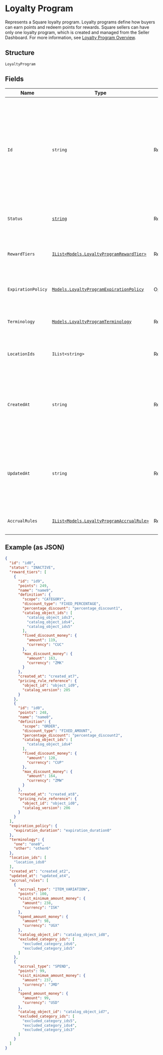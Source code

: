 
# Loyalty Program

Represents a Square loyalty program. Loyalty programs define how buyers can earn points and redeem points for rewards.
Square sellers can have only one loyalty program, which is created and managed from the Seller Dashboard.
For more information, see [Loyalty Program Overview](https://developer.squareup.com/docs/loyalty/overview).

## Structure

`LoyaltyProgram`

## Fields

| Name | Type | Tags | Description |
|  --- | --- | --- | --- |
| `Id` | `string` | Required | The Square-assigned ID of the loyalty program. Updates to<br>the loyalty program do not modify the identifier.<br>**Constraints**: *Minimum Length*: `1`, *Maximum Length*: `36` |
| `Status` | [`string`](/doc/models/loyalty-program-status.md) | Required | Indicates whether the program is currently active. |
| `RewardTiers` | [`IList<Models.LoyaltyProgramRewardTier>`](/doc/models/loyalty-program-reward-tier.md) | Required | The list of rewards for buyers, sorted by ascending points. |
| `ExpirationPolicy` | [`Models.LoyaltyProgramExpirationPolicy`](/doc/models/loyalty-program-expiration-policy.md) | Optional | Describes when the loyalty program expires. |
| `Terminology` | [`Models.LoyaltyProgramTerminology`](/doc/models/loyalty-program-terminology.md) | Required | Represents the naming used for loyalty points. |
| `LocationIds` | `IList<string>` | Required | The [locations](/doc/models/location.md) at which the program is active. |
| `CreatedAt` | `string` | Required | The timestamp when the program was created, in RFC 3339 format.<br>**Constraints**: *Minimum Length*: `1` |
| `UpdatedAt` | `string` | Required | The timestamp when the reward was last updated, in RFC 3339 format.<br>**Constraints**: *Minimum Length*: `1` |
| `AccrualRules` | [`IList<Models.LoyaltyProgramAccrualRule>`](/doc/models/loyalty-program-accrual-rule.md) | Required | Defines how buyers can earn loyalty points. |

## Example (as JSON)

```json
{
  "id": "id0",
  "status": "INACTIVE",
  "reward_tiers": [
    {
      "id": "id9",
      "points": 249,
      "name": "name9",
      "definition": {
        "scope": "CATEGORY",
        "discount_type": "FIXED_PERCENTAGE",
        "percentage_discount": "percentage_discount1",
        "catalog_object_ids": [
          "catalog_object_ids3",
          "catalog_object_ids4",
          "catalog_object_ids5"
        ],
        "fixed_discount_money": {
          "amount": 119,
          "currency": "CUC"
        },
        "max_discount_money": {
          "amount": 163,
          "currency": "ZMK"
        }
      },
      "created_at": "created_at7",
      "pricing_rule_reference": {
        "object_id": "object_id9",
        "catalog_version": 205
      }
    },
    {
      "id": "id0",
      "points": 248,
      "name": "name0",
      "definition": {
        "scope": "ORDER",
        "discount_type": "FIXED_AMOUNT",
        "percentage_discount": "percentage_discount2",
        "catalog_object_ids": [
          "catalog_object_ids4"
        ],
        "fixed_discount_money": {
          "amount": 120,
          "currency": "CUP"
        },
        "max_discount_money": {
          "amount": 164,
          "currency": "ZMW"
        }
      },
      "created_at": "created_at8",
      "pricing_rule_reference": {
        "object_id": "object_id0",
        "catalog_version": 206
      }
    }
  ],
  "expiration_policy": {
    "expiration_duration": "expiration_duration0"
  },
  "terminology": {
    "one": "one0",
    "other": "other6"
  },
  "location_ids": [
    "location_ids0"
  ],
  "created_at": "created_at2",
  "updated_at": "updated_at4",
  "accrual_rules": [
    {
      "accrual_type": "ITEM_VARIATION",
      "points": 100,
      "visit_minimum_amount_money": {
        "amount": 238,
        "currency": "ISK"
      },
      "spend_amount_money": {
        "amount": 98,
        "currency": "UGX"
      },
      "catalog_object_id": "catalog_object_id8",
      "excluded_category_ids": [
        "excluded_category_ids6",
        "excluded_category_ids5"
      ]
    },
    {
      "accrual_type": "SPEND",
      "points": 99,
      "visit_minimum_amount_money": {
        "amount": 237,
        "currency": "JMD"
      },
      "spend_amount_money": {
        "amount": 99,
        "currency": "USD"
      },
      "catalog_object_id": "catalog_object_id7",
      "excluded_category_ids": [
        "excluded_category_ids5",
        "excluded_category_ids4",
        "excluded_category_ids3"
      ]
    }
  ]
}
```

